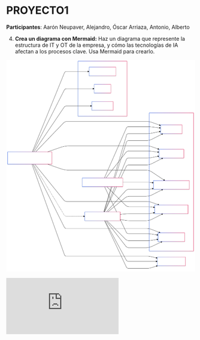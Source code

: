 # PROYECTO1

**Participantes**: Aarón Neupaver, Alejandro, Óscar Arriaza, Antonio, Alberto
 
4. **Crea un diagrama con Mermaid:** Haz un diagrama que represente la estructura de IT y OT de la empresa, y cómo las tecnologías de IA afectan a los procesos clave.     Usa Mermaid para crearlo.

![Diagrama de Mermaid](https://github.com/erneupa/PROYECTO1/blob/018fdcdc95d5e284289a1aa522d25b8d7b003d10/diagrama.svg)

![codigo del diagrama](https://github.com/erneupa/PROYECTO1/blob/3780ad2a86eb032240e4e98ee5daef4b6d2208b3/codigo-diagrama.mmd)
   

